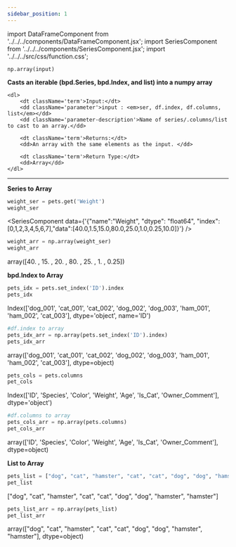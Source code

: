 ```yaml
---
sidebar_position: 1
---
```


import DataFrameComponent from '../../../components/DataFrameComponent.jsx';
import SeriesComponent from '../../../components/SeriesComponent.jsx';
import '../../../src/css/function.css';

<code>np.array(input)</code>

<div className='base'>
    <p><strong>Casts an iterable (bpd.Series, bpd.Index, and list) into a numpy array</strong></p>
    
    <dl>
        <dt className='term'>Input:</dt>
        <dd className='parameter'>input : <em>ser, df.index, df.columns, list</em></dd>
        <dd className='parameter-description'>Name of series/.columns/list to cast to an array.</dd>

        <dt className='term'>Returns:</dt>
        <dd>An array with the same elements as the input. </dd>

        <dt className='term'>Return Type:</dt>
        <dd>Array</dd>
    </dl>
</div>

---

<p><strong>Series to Array</strong></p>

```python
weight_ser = pets.get('Weight')
weight_ser
```

<SeriesComponent data={'{"name":"Weight", "dtype": "float64", "index":[0,1,2,3,4,5,6,7],"data":[40.0,1.5,15.0,80.0,25.0,1.0,0.25,10.0]}'} />

```python
weight_arr = np.array(weight_ser)
weight_arr
```

array([40. , 15. , 20. , 80. , 25. , 1. , 0.25])

<p><strong>bpd.Index to Array</strong></p>

```python
pets_idx = pets.set_index('ID').index
pets_idx
```

Index(['dog_001', 'cat_001', 'cat_002', 'dog_002', 'dog_003', 'ham_001', 'ham_002', 'cat_003'], dtype='object', name='ID')

```python
#df.index to array
pets_idx_arr = np.array(pets.set_index('ID').index)
pets_idx_arr
```
array(['dog_001', 'cat_001', 'cat_002', 'dog_002', 'dog_003', 'ham_001', 'ham_002', 'cat_003'], dtype=object)

```python
pets_cols = pets.columns
pet_cols
```

Index(['ID', 'Species', 'Color', 'Weight', 'Age', 'Is_Cat', 'Owner_Comment'], dtype='object')

```python
#df.columns to array
pets_cols_arr = np.array(pets.columns)
pet_cols_arr
```
array(['ID', 'Species', 'Color', 'Weight', 'Age', 'Is_Cat',
       'Owner_Comment'], dtype=object)

<p><strong>List to Array</strong></p>

```python
pets_list = ["dog", "cat", "hamster", "cat", "cat", "dog", "dog", "hamster", "hamster"]
pet_list
```
["dog", "cat", "hamster", "cat", "cat", "dog", "dog", "hamster", "hamster"]

```python
pets_list_arr = np.array(pets_list)
pet_list_arr
```
array(["dog", "cat", "hamster", "cat", "cat", "dog", "dog", "hamster", "hamster"], dtype=object)